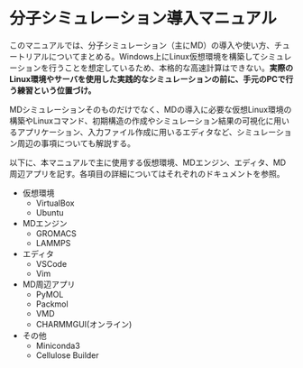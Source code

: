 # 分子シミュレーション導入マニュアル  
このマニュアルでは、分子シミュレーション（主にMD）の導入や使い方、チュートリアルについてまとめる。Windows上にLinux仮想環境を構築してシミュレーションを行うことを想定しているため、本格的な高速計算はできない。**実際のLinux環境やサーバを使用した実践的なシミュレーションの前に、手元のPCで行う練習という位置づけ。**  
  
MDシミュレーションそのものだけでなく、MDの導入に必要な仮想Linux環境の構築やLinuxコマンド、初期構造の作成やシミュレーション結果の可視化に用いるアプリケーション、入力ファイル作成に用いるエディタなど、シミュレーション周辺の事項についても解説する。  
  
以下に、本マニュアルで主に使用する仮想環境、MDエンジン、エディタ、MD周辺アプリを記す。各項目の詳細についてはそれぞれのドキュメントを参照。  

- 仮想環境
  - VirtualBox
  - Ubuntu
- MDエンジン　　
  - GROMACS
  - LAMMPS
- エディタ
  - VSCode
  - Vim
- MD周辺アプリ
  - PyMOL
  - Packmol
  - VMD
  - CHARMMGUI(オンライン)
- その他
  - Miniconda3
  - Cellulose Builder
